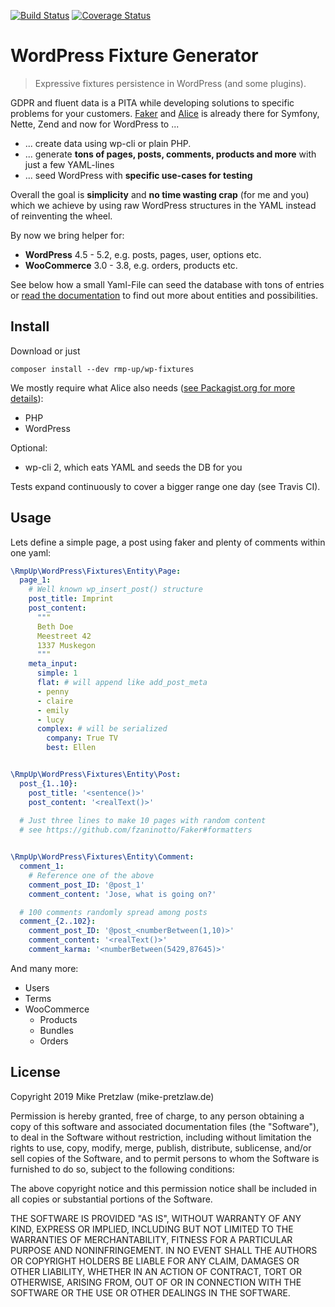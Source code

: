 [![Build Status](https://travis-ci.org/rmp-up/wp-fixtures.svg?branch=master)](https://travis-ci.org/rmp-up/wp-fixtures)
[![Coverage Status](https://coveralls.io/repos/github/rmp-up/wp-fixtures/badge.svg)](https://coveralls.io/github/rmp-up/wp-fixtures)

# WordPress Fixture Generator

> Expressive fixtures persistence in WordPress (and some plugins).

GDPR and fluent data is a PITA while developing solutions
to specific problems for your customers.
[Faker](https://github.com/fzaninotto/Faker)
and [Alice](https://github.com/nelmio/alice)
is already there for Symfony, Nette, Zend and now for WordPress to ...

* ... create data using wp-cli or plain PHP.
* ... generate **tons of pages, posts, comments, products
      and more** with just a few YAML-lines
* ... seed WordPress with **specific use-cases for testing**

Overall the goal is **simplicity** and **no time wasting crap** (for me and you)
which we achieve by using raw WordPress structures in the YAML instead of
reinventing the wheel.

By now we bring helper for:

* **WordPress** 4.5 - 5.2, e.g. posts, pages, user, options etc.
* **WooCommerce** 3.0 - 3.8, e.g. orders, products etc.

See below how a small Yaml-File can seed the database with tons of entries
or [read the documentation](https://github.com/rmp-up/wp-fixtures/releases)
to find out more about entities and possibilities.


## Install

Download or just

    composer install --dev rmp-up/wp-fixtures

We mostly require what Alice also needs
([see Packagist.org for more details](https://packagist.org/packages/rmp-up/wp-fixtures)):

* PHP
* WordPress

Optional:

* wp-cli 2, which eats YAML and seeds the DB for you

Tests expand continuously to cover a bigger range one day (see Travis CI).


## Usage

Lets define a simple page,
a post using faker
and plenty of comments within one yaml:

```yaml
\RmpUp\WordPress\Fixtures\Entity\Page:
  page_1:
    # Well known wp_insert_post() structure
    post_title: Imprint
    post_content:
      """
      Beth Doe
      Meestreet 42
      1337 Muskegon
      """
    meta_input:
      simple: 1
      flat: # will append like add_post_meta
      - penny
      - claire
      - emily
      - lucy
      complex: # will be serialized
        company: True TV
        best: Ellen


\RmpUp\WordPress\Fixtures\Entity\Post:
  post_{1..10}:
    post_title: '<sentence()>'
    post_content: '<realText()>'
      
  # Just three lines to make 10 pages with random content
  # see https://github.com/fzaninotto/Faker#formatters


\RmpUp\WordPress\Fixtures\Entity\Comment:
  comment_1:
    # Reference one of the above
    comment_post_ID: '@post_1'
    comment_content: 'Jose, what is going on?'

  # 100 comments randomly spread among posts
  comment_{2..102}:
    comment_post_ID: '@post_<numberBetween(1,10)>'
    comment_content: '<realText()>'
    comment_karma: '<numberBetween(5429,87645)>'
```

And many more:

* Users
* Terms
* WooCommerce
  * Products
  * Bundles
  * Orders

## License

Copyright 2019 Mike Pretzlaw (mike-pretzlaw.de)

Permission is hereby granted, free of charge,
to any person obtaining a copy of this software
and associated documentation files (the "Software"),
to deal in the Software without restriction,
including without limitation the rights to use, copy, modify, merge, publish,
distribute, sublicense, and/or sell copies of the Software,
and to permit persons to whom the Software is furnished to do so,
subject to the following conditions:

The above copyright notice and this permission notice shall be included
in all copies or substantial portions of the Software.

THE SOFTWARE IS PROVIDED "AS IS", WITHOUT WARRANTY OF ANY KIND,
EXPRESS OR IMPLIED,
INCLUDING BUT NOT LIMITED TO THE WARRANTIES OF MERCHANTABILITY,
FITNESS FOR A PARTICULAR PURPOSE AND NONINFRINGEMENT.
IN NO EVENT SHALL THE AUTHORS OR COPYRIGHT HOLDERS BE LIABLE FOR ANY CLAIM,
DAMAGES OR OTHER LIABILITY, WHETHER IN AN ACTION OF CONTRACT,
TORT OR OTHERWISE, ARISING FROM, OUT OF OR IN CONNECTION WITH THE SOFTWARE
OR THE USE OR OTHER DEALINGS IN THE SOFTWARE.
